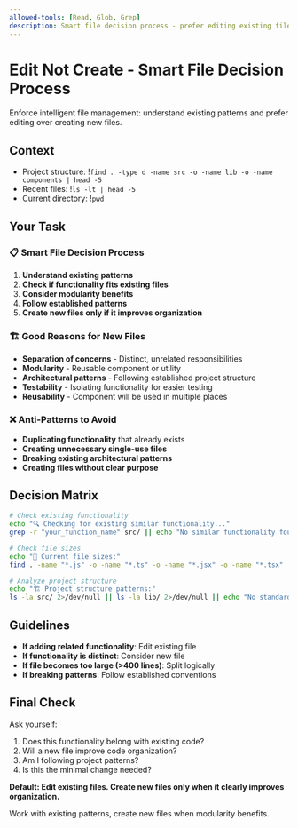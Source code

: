 ```yaml
---
allowed-tools: [Read, Glob, Grep]
description: Smart file decision process - prefer editing existing files over creating new ones
---
```


# Edit Not Create - Smart File Decision Process

Enforce intelligent file management: understand existing patterns and prefer editing over creating new files.

## Context
- Project structure: !`find . -type d -name src -o -name lib -o -name components | head -5`
- Recent files: !`ls -lt | head -5`
- Current directory: !`pwd`

## Your Task

### 📋 Smart File Decision Process
1. **Understand existing patterns**
2. **Check if functionality fits existing files**
3. **Consider modularity benefits**
4. **Follow established patterns**
5. **Create new files only if it improves organization**

### 🏗️ Good Reasons for New Files
- **Separation of concerns** - Distinct, unrelated responsibilities
- **Modularity** - Reusable component or utility
- **Architectural patterns** - Following established project structure
- **Testability** - Isolating functionality for easier testing
- **Reusability** - Component will be used in multiple places

### ❌ Anti-Patterns to Avoid
- **Duplicating functionality** that already exists
- **Creating unnecessary single-use files**
- **Breaking existing architectural patterns**
- **Creating files without clear purpose**

## Decision Matrix

```bash
# Check existing functionality
echo "🔍 Checking for existing similar functionality..."
grep -r "your_function_name" src/ || echo "No similar functionality found"

# Check file sizes
echo "📏 Current file sizes:"
find . -name "*.js" -o -name "*.ts" -o -name "*.jsx" -o -name "*.tsx" | xargs wc -l | sort -n | tail -10

# Analyze project structure
echo "🏗️ Project structure patterns:"
ls -la src/ 2>/dev/null || ls -la lib/ 2>/dev/null || echo "No standard src structure"
```

## Guidelines
- **If adding related functionality**: Edit existing file
- **If functionality is distinct**: Consider new file
- **If file becomes too large (>400 lines)**: Split logically
- **If breaking patterns**: Follow established conventions

## Final Check
Ask yourself:
1. Does this functionality belong with existing code?
2. Will a new file improve code organization?
3. Am I following project patterns?
4. Is this the minimal change needed?

**Default: Edit existing files. Create new files only when it clearly improves organization.**

Work with existing patterns, create new files when modularity benefits.